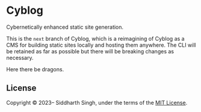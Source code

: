 # Cyblog

Cybernetically enhanced static site generation.

This is the `next` branch of Cyblog, which is a reimagining of Cyblog as a CMS for building static sites locally and hosting them anywhere. The CLI will be retained as far as possible but there will be breaking changes as necessary.

Here there be dragons.

## License

Copyright &copy; 2023&ndash; Siddharth Singh, under the terms of the [MIT License](LICENSE).
